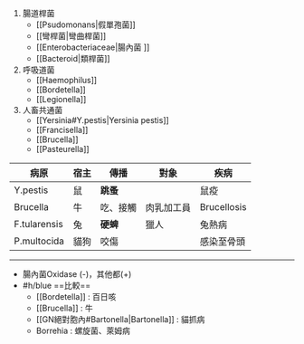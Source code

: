 1. 腸道桿菌
	-  [[Psudomonans|假單孢菌]]
	-  [[彎桿菌|彎曲桿菌]]
	-  [[Enterobacteriaceae|腸內菌 ]]
	-  [[Bacteroid|類桿菌]]
2. 呼吸道菌
	- [[Haemophilus]]
	- [[Bordetella]]
	- [[Legionella]]
3. 人畜共通菌
	- [[Yersinia#Y.pestis|Yersinia pestis]]
	- [[Francisella]]
	- [[Brucella]]
	- [[Pasteurella]]

| 病原         | 宿主 | 傳播     | 對象       | 疾病        |
|--------------|------|----------|------------|-------------|
| Y.pestis     | 鼠   | **跳蚤**     |            | 鼠疫        |
| Brucella     | 牛   | 吃、接觸 | 肉乳加工員 | Brucellosis |
| F.tularensis | 兔   | **硬蜱**     | 獵人       | 兔熱病      |
| P.multocida  | 貓狗 | 咬傷     |            | 感染至骨頭  |
***
- 腸內菌Oxidase (-)，其他都(+)
- #h/blue ==比較==
	- [[Bordetella]] : 百日咳
	- [[Brucella]] : 牛
	- [[GN絕對胞內#Bartonella|Bartonella]] : 貓抓病
	- Borrehia : 螺旋菌、萊姆病
